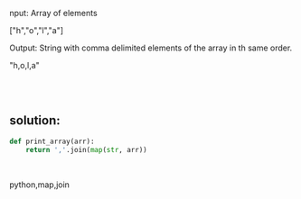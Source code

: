nput: Array of elements

["h","o","l","a"]

Output: String with comma delimited elements of the array in th same order.

"h,o,l,a"

<br><br>

## solution:
```py
def print_array(arr):
    return ','.join(map(str, arr))
```


<br>

<tag>python,map,join<tag>